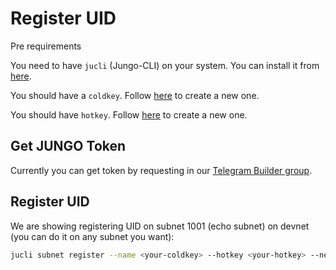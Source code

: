 # Register UID

<div class="warning">
Pre requirements 

You need to have `jucli` (Jungo-CLI) on your system. 
You can install it from [here](../tools/jungo-cli.md#Installation).

You should have a `coldkey`. Follow [here](create-a-wallet.md) to create a new one.

You should have `hotkey`. Follow [here](create-a-hotkey.md) to create a new one.
</div>

## Get JUNGO Token

Currently you can get token by requesting in our [Telegram Builder group](https://t.me/+I41xetD5BPNlZjVk).

## Register UID

We are showing registering UID on subnet 1001 (echo subnet) on devnet (you can do it on any subnet you want):

```bash
jucli subnet register --name <your-coldkey> --hotkey <your-hotkey> --netuid 1001 --chain devnet
```
